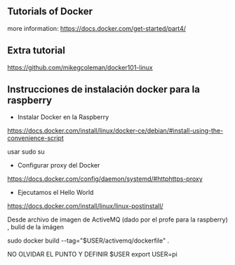 ## Tutorials of Docker

more information:
https://docs.docker.com/get-started/part4/

## Extra tutorial

https://github.com/mikegcoleman/docker101-linux

## Instrucciones de instalación docker para la raspberry 

- Instalar Docker en la Raspberry

https://docs.docker.com/install/linux/docker-ce/debian/#install-using-the-convenience-script

usar sudo su

- Configurar proxy del Docker

https://docs.docker.com/config/daemon/systemd/#httphttps-proxy


- Ejecutamos el Hello World

https://docs.docker.com/install/linux/linux-postinstall/

Desde archivo de imagen de ActiveMQ (dado por el profe para la raspberry) , bulid de la imágen

sudo docker build --tag="$USER/activemq/dockerfile" .

NO OLVIDAR EL PUNTO Y DEFINIR $USER
export USER=pi

